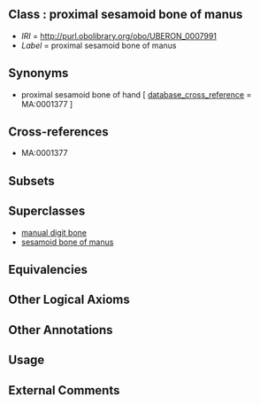 
## Class : proximal sesamoid bone of manus

 * *IRI* = http://purl.obolibrary.org/obo/UBERON_0007991
 * *Label* = proximal sesamoid bone of manus

## Synonyms

 * proximal sesamoid bone of hand [ [database_cross_reference](../../ef/oboInOwl#hasDbXref.md) = MA:0001377 ]

## Cross-references

 * MA:0001377

## Subsets


## Superclasses

 * [manual digit bone](../../UBERON/49/UBERON_0004249.md)
 * [sesamoid bone of manus](../../UBERON/97/UBERON_0007997.md)

## Equivalencies


## Other Logical Axioms


## Other Annotations


## Usage


## External Comments

